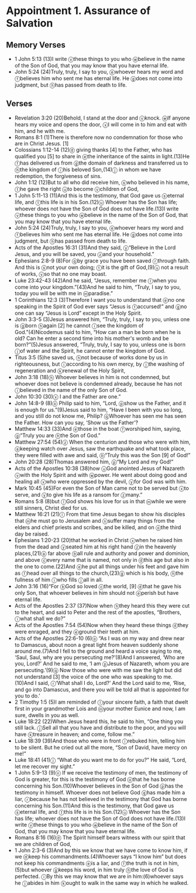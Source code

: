 #  Appointment 1. Assurance of Salvation

## Memory Verses
- 1 John 5:13 (13)<pb/>I write <f>ⓥ</f>these things to you who <f>ⓦ</f>believe in the name of the Son of God, that you may know that you have eternal life.
- John 5:24 (24)<J>Truly, truly, I say to you, <f>ⓔ</f>whoever hears my word and <f>ⓕ</f>believes him who sent me has eternal life. He <f>ⓖ</f>does not come into judgment, but <f>ⓗ</f>has passed from death to life.</J>

## Verses
- Revelation 3:20 (20)<J>Behold, I stand at the door and <f>ⓥ</f>knock. <f>ⓦ</f>If anyone hears my voice and opens the door, <f>ⓧ</f>I will come in to him and eat with him, and he with me.</J>
- Romans 8:1 (1)<pb/>There is therefore now no condemnation for those who are in Christ Jesus. <f>[1]</f>
- Colossians 1:12-14 (12)<f>ⓓ</f> giving thanks <f>[4]</f> to the Father, who has qualified you <f>[5]</f> to share in <f>ⓔ</f>the inheritance of the saints in light.(13)He <f>ⓕ</f>has delivered us from <f>ⓖ</f>the domain of darkness and transferred us to <f>ⓗ</f>the kingdom of <f>ⓘ</f>his beloved Son,(14)<f>ⓙ</f> in whom we have redemption, the forgiveness of sins.
- John 1:12 (12)But to all who did receive him, <f>ⓢ</f>who believed in his name, <f>ⓣ</f>he gave the right <f>ⓤ</f>to become <f>ⓥ</f>children of God,
- 1 John 5:11-13 (11)And this is the testimony, that God gave us <f>ⓢ</f>eternal life, and <f>ⓣ</f>this life is in his Son.(12)<f>ⓤ</f> Whoever has the Son has life; whoever does not have the Son of God does not have life.(13)<pb/>I write <f>ⓥ</f>these things to you who <f>ⓦ</f>believe in the name of the Son of God, that you may know that you have eternal life.
- John 5:24 (24)<J>Truly, truly, I say to you, <f>ⓔ</f>whoever hears my word and <f>ⓕ</f>believes him who sent me has eternal life. He <f>ⓖ</f>does not come into judgment, but <f>ⓗ</f>has passed from death to life.</J>
- Acts of the Apostles 16:31 (31)And they said, <f>ⓨ</f>“Believe in the Lord Jesus, and you will be saved, you <f>ⓩ</f>and your household.”
- Ephesians 2:8-9 (8)For <f>ⓠ</f>by grace you have been saved <f>ⓡ</f>through faith. And this is <f>ⓢ</f>not your own doing; <f>ⓣ</f>it is the gift of God,(9)<f>ⓤ</f> not a result of works, <f>ⓥ</f>so that no one may boast.
- Luke 23:42-43 (42)And he said, “Jesus, remember me <f>ⓛ</f>when you come into your kingdom.”(43)And he said to him, <J>“Truly, I say to you, today you will be with me in <f>ⓜ</f>paradise.”</J>
- 1 Corinthians 12:3 (3)Therefore I want you to understand that <f>ⓔ</f>no one speaking in the Spirit of God ever says “Jesus is <f>ⓕ</f>accursed!” and <f>ⓖ</f>no one can say “Jesus is Lord” except in the Holy Spirit.
- John 3:3-5 (3)Jesus answered him, <J>“Truly, truly, I say to you, unless one is <f>ⓖ</f>born <f>ⓗ</f>again <f>[2]</f> he cannot <f>ⓘ</f>see the kingdom of God.”</J>(4)Nicodemus said to him, “How can a man be born when he is old? Can he enter a second time into his mother's womb and be born?”(5)Jesus answered, <J>“Truly, truly, I say to you, unless one is born <f>ⓙ</f>of water and the Spirit, he cannot enter the kingdom of God.</J>
- Titus 3:5 (5)he saved us, <f>ⓗ</f>not because of works done by us in righteousness, but <f>ⓘ</f>according to his own mercy, by <f>ⓙ</f>the washing of regeneration and <f>ⓚ</f>renewal of the Holy Spirit,
- John 3:18 (18)<J><f>ⓗ</f> Whoever believes in him is not condemned, but whoever does not believe is condemned already, because he has not <f>ⓘ</f>believed in the name of the only Son of God.</J>
- John 10:30 (30)<J><f>ⓧ</f> I and the Father are one.”</J>
- John 14:8-9 (8)<pb/><f>ⓞ</f> Philip said to him, “Lord, <f>ⓟ</f>show us the Father, and it is enough for us.”(9)Jesus said to him, <J>“Have I been with you so long, and you still do not know me, Philip? <f>ⓠ</f>Whoever has seen me has seen the Father. How can you say, ‘Show us the Father’?</J>
- Matthew 14:33 (33)And <f>ⓔ</f>those in the boat <f>ⓕ</f>worshiped him, saying, <f>ⓖ</f>“Truly you are <f>ⓗ</f>the Son of God.”
- Matthew 27:54 (54)<f>ⓩ</f> When the centurion and those who were with him, <f>ⓐ</f>keeping watch over Jesus, saw the earthquake and what took place, they were filled with awe and said, <f>ⓑ</f>“Truly this was the Son <f>[9]</f> of God!”
- John 20:28 (28)Thomas answered him, <f>ⓟ</f>“My Lord and my God!”
- Acts of the Apostles 10:38 (38)how <f>ⓤ</f>God anointed Jesus of Nazareth <f>ⓥ</f>with the Holy Spirit and with <f>ⓦ</f>power. He went about doing good and healing all <f>ⓧ</f>who were oppressed by the devil, <f>ⓨ</f>for God was with him.
- Mark 10:45 (45)<J>For even the Son of Man came not to be served but <f>ⓧ</f>to serve, and <f>ⓨ</f>to give his life as a ransom for <f>ⓩ</f>many.”</J>
- Romans 5:8 (8)but <f>ⓛ</f>God shows his love for us in that <f>ⓜ</f>while we were still sinners, Christ died for us.
- Matthew 16:21 (21)<pb/><f>ⓛ</f> From that time Jesus began to show his disciples that <f>ⓜ</f>he must go to Jerusalem and <f>ⓝ</f>suffer many things from the elders and chief priests and scribes, and be killed, and on <f>ⓞ</f>the third day be raised.
- Ephesians 1:20-23 (20)that he worked in Christ <f>ⓧ</f>when he raised him from the dead and <f>ⓨ</f>seated him at his right hand <f>ⓩ</f>in the heavenly places,(21)<f>ⓐ</f> far above <f>ⓑ</f>all rule and authority and power and dominion, and above <f>ⓒ</f>every name that is named, not only in <f>ⓓ</f>this age but also in the one to come.(22)And <f>ⓔ</f>he put all things under his feet and gave him as <f>ⓕ</f>head over all things to the church,(23)<f>ⓖ</f> which is his body, <f>ⓗ</f>the fullness of him <f>ⓘ</f>who fills <f>ⓙ</f>all in all.
- John 3:16 (16)<pb/><J>“For <f>ⓑ</f>God so loved <f>ⓒ</f>the world, <f>[9]</f> <f>ⓓ</f>that he gave his only Son, that whoever believes in him should not <f>ⓔ</f>perish but have eternal life.</J>
- Acts of the Apostles 2:37 (37)<pb/>Now when <f>ⓗ</f>they heard this they were cut to the heart, and said to Peter and the rest of the apostles, “Brothers, <f>ⓘ</f>what shall we do?”
- Acts of the Apostles 7:54 (54)<pb/>Now when they heard these things <f>ⓓ</f>they were enraged, and they <f>ⓔ</f>ground their teeth at him.
- Acts of the Apostles 22:6-10 (6)<pb/><f>ⓞ</f> “As I was on my way and drew near to Damascus, about noon a great light from heaven suddenly shone around me.(7)And I fell to the ground and heard a voice saying to me, <J>‘Saul, Saul, why are you persecuting me?’</J>(8)And I answered, ‘Who are you, Lord?’ And he said to me, <J>‘I am <f>ⓟ</f>Jesus of Nazareth, whom you are persecuting.’</J>(9)<f>ⓠ</f> Now those who were with me saw the light but did not understand <f>[3]</f> the voice of the one who was speaking to me.(10)And I said, <f>ⓡ</f>‘What shall I do, Lord?’ And the Lord said to me, <J>‘Rise, and go into Damascus, and there you will be told all that is appointed for you to do.’</J>
- 2 Timothy 1:5 (5)I am reminded of <f>ⓛ</f>your sincere faith, a faith that dwelt first in your grandmother Lois and <f>ⓜ</f>your mother Eunice and now, I am sure, dwells in you as well.
- Luke 18:22 (22)When Jesus heard this, he said to him, <J>“One thing you still lack. <f>ⓙ</f>Sell all that you have and distribute to the poor, and you will have <f>ⓚ</f>treasure in heaven; and come, follow me.”</J>
- Luke 18:39 (39)And those who were in front <f>ⓘ</f>rebuked him, telling him to be silent. But he cried out all the more, “Son of David, have mercy on me!”
- Luke 18:41 (41)<J><f>ⓙ</f> “What do you want me to do for you?”</J> He said, “Lord, let me recover my sight.”
- 1 John 5:9-13 (9)<f>ⓝ</f> If we receive the testimony of men, the testimony of God is greater, for this is the testimony of God <f>ⓞ</f>that he has borne concerning his Son.(10)Whoever believes in the Son of God <f>ⓟ</f>has the testimony in himself. Whoever does not believe God <f>ⓠ</f>has made him a liar, <f>ⓡ</f>because he has not believed in the testimony that God has borne concerning his Son.(11)And this is the testimony, that God gave us <f>ⓢ</f>eternal life, and <f>ⓣ</f>this life is in his Son.(12)<f>ⓤ</f> Whoever has the Son has life; whoever does not have the Son of God does not have life.(13)<pb/>I write <f>ⓥ</f>these things to you who <f>ⓦ</f>believe in the name of the Son of God, that you may know that you have eternal life.
- Romans 8:16 (16)<f>ⓓ</f> The Spirit himself bears witness with our spirit that we are children of God,
- 1 John 2:3-6 (3)And by this we know that we have come to know him, if we <f>ⓓ</f>keep his commandments.(4)Whoever says “I know him” but does not keep his commandments <f>ⓔ</f>is a liar, and <f>ⓕ</f>the truth is not in him,(5)but whoever <f>ⓖ</f>keeps his word, in him truly <f>ⓗ</f>the love of God is perfected. <f>ⓘ</f>By this we may know that we are in him:(6)whoever says he <f>ⓙ</f>abides in him <f>ⓚ</f>ought to walk in the same way in which he walked.
